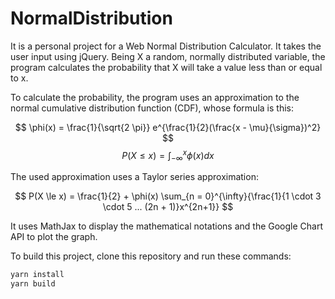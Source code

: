 # NormalDistribution

It is a personal project for a Web Normal Distribution Calculator. It takes the user input using jQuery. Being X a random, normally distributed variable, the program calculates the probability that X will take a value less than or equal to x.

To calculate the probability, the program uses an approximation to the normal cumulative distribution function (CDF), whose formula is this:

$$
\phi(x) = \frac{1}{\sqrt{2 \pi}} e^{\frac{1}{2}(\frac{x - \mu}{\sigma})^2}
$$
$$
P(X \le x) = \int_{-\infty}^{x}{\phi(x)dx}
$$

The used approximation uses a Taylor series approximation:

$$
P(X \le x) = \frac{1}{2} + \phi(x) \sum_{n = 0}^{\infty}{\frac{1}{1 \cdot 3 \cdot 5 ... (2n + 1)}x^{2n+1}}
$$

It uses MathJax to display the mathematical notations and the Google Chart API to plot the graph.

To build this project, clone this repository and run these commands:

```sh
yarn install
yarn build
```
